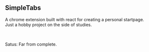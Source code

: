 ## SimpleTabs
A chrome extension built with react for creating a personal startpage.<br>
Just a hobby project on the side of studies.<br><br><br>

Satus: Far from complete.
